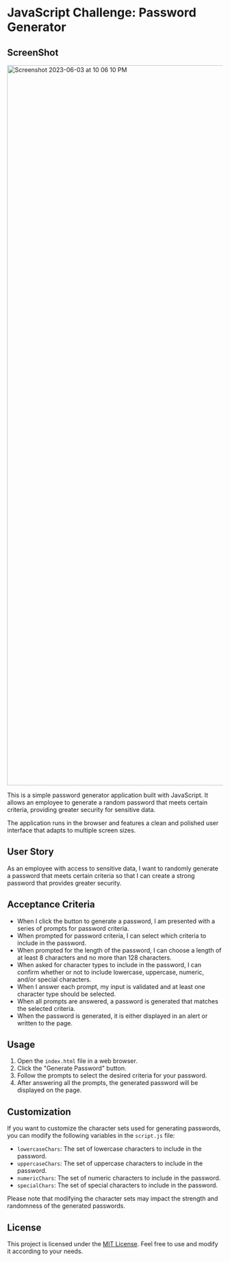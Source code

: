 # JavaScript Challenge: Password Generator

## ScreenShot

<img width="1680" alt="Screenshot 2023-06-03 at 10 06 10 PM" src="https://github.com/SirModV/modVision-uofm-mod3/assets/103627016/326e8c90-774d-459e-bdea-187ed86d7900">

This is a simple password generator application built with JavaScript. It allows an employee to generate a random password that meets certain criteria, providing greater security for sensitive data.

The application runs in the browser and features a clean and polished user interface that adapts to multiple screen sizes.

## User Story

As an employee with access to sensitive data, I want to randomly generate a password that meets certain criteria so that I can create a strong password that provides greater security.

## Acceptance Criteria

- When I click the button to generate a password, I am presented with a series of prompts for password criteria.
- When prompted for password criteria, I can select which criteria to include in the password.
- When prompted for the length of the password, I can choose a length of at least 8 characters and no more than 128 characters.
- When asked for character types to include in the password, I can confirm whether or not to include lowercase, uppercase, numeric, and/or special characters.
- When I answer each prompt, my input is validated and at least one character type should be selected.
- When all prompts are answered, a password is generated that matches the selected criteria.
- When the password is generated, it is either displayed in an alert or written to the page.

## Usage

1. Open the `index.html` file in a web browser.
2. Click the "Generate Password" button.
3. Follow the prompts to select the desired criteria for your password.
4. After answering all the prompts, the generated password will be displayed on the page.

## Customization

If you want to customize the character sets used for generating passwords, you can modify the following variables in the `script.js` file:

- `lowercaseChars`: The set of lowercase characters to include in the password.
- `uppercaseChars`: The set of uppercase characters to include in the password.
- `numericChars`: The set of numeric characters to include in the password.
- `specialChars`: The set of special characters to include in the password.

Please note that modifying the character sets may impact the strength and randomness of the generated passwords.

## License
This project is licensed under the [MIT License](LICENSE). Feel free to use and modify it according to your needs.
